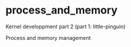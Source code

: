 # process_and_memory
Kernel developpment part 2 (part 1: little-pinguin)

Process and memory management
